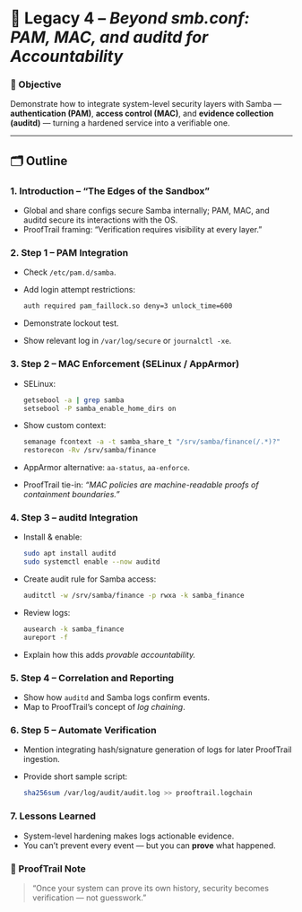 # 🧱 Legacy 4 – *Beyond smb.conf: PAM, MAC, and auditd for Accountability*

### 🎯 Objective

Demonstrate how to integrate system-level security layers with Samba — **authentication (PAM)**, **access control (MAC)**, and **evidence collection (auditd)** — turning a hardened service into a verifiable one.

---

## 🗂️ Outline

### 1. Introduction – “The Edges of the Sandbox”

* Global and share configs secure Samba internally; PAM, MAC, and auditd secure its interactions with the OS.
* ProofTrail framing: “Verification requires visibility at every layer.”

### 2. Step 1 – PAM Integration

* Check `/etc/pam.d/samba`.
* Add login attempt restrictions:

  ```bash
  auth required pam_faillock.so deny=3 unlock_time=600
  ```
* Demonstrate lockout test.
* Show relevant log in `/var/log/secure` or `journalctl -xe`.

### 3. Step 2 – MAC Enforcement (SELinux / AppArmor)

* SELinux:

  ```bash
  getsebool -a | grep samba
  setsebool -P samba_enable_home_dirs on
  ```

* Show custom context:

  ```bash
  semanage fcontext -a -t samba_share_t "/srv/samba/finance(/.*)?"
  restorecon -Rv /srv/samba/finance
  ```

* AppArmor alternative: `aa-status`, `aa-enforce`.

* ProofTrail tie-in: *“MAC policies are machine-readable proofs of containment boundaries.”*

### 4. Step 3 – auditd Integration

* Install & enable:

  ```bash
  sudo apt install auditd
  sudo systemctl enable --now auditd
  ```
* Create audit rule for Samba access:

  ```bash
  auditctl -w /srv/samba/finance -p rwxa -k samba_finance
  ```
* Review logs:

  ```bash
  ausearch -k samba_finance
  aureport -f
  ```
* Explain how this adds *provable accountability.*

### 5. Step 4 – Correlation and Reporting

* Show how `auditd` and Samba logs confirm events.
* Map to ProofTrail’s concept of *log chaining*.

### 6. Step 5 – Automate Verification

* Mention integrating hash/signature generation of logs for later ProofTrail ingestion.
* Provide short sample script:

  ```bash
  sha256sum /var/log/audit/audit.log >> prooftrail.logchain
  ```

### 7. Lessons Learned

* System-level hardening makes logs actionable evidence.
* You can’t prevent every event — but you can **prove** what happened.

### 🧩 ProofTrail Note

> “Once your system can prove its own history, security becomes verification — not guesswork.”
